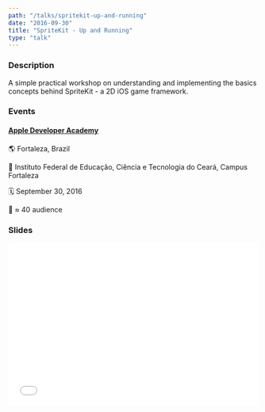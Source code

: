 ```yaml
---
path: "/talks/spritekit-up-and-running"
date: "2016-09-30"
title: "SpriteKit - Up and Running"
type: "talk"
---
```


### Description

A simple practical workshop on understanding and implementing the basics concepts behind SpriteKit - a 2D iOS game framework.

### Events

#### [Apple Developer Academy](http://developeracademy.ifce.edu.br/)

🌎 Fortaleza, Brazil

📍 Instituto Federal de Educação, Ciência e Tecnologia do Ceará, Campus Fortaleza

🗓️ September 30, 2016

👥 ≈ 40 audience

### Slides

<div style="left: 0; width: 100%; height: 0; position: relative; padding-bottom: 65.2103%;"><iframe src="//speakerdeck.com/player/f90f6d2344ca47bf8bb248d8fefa8748" style="border: 0; top: 0; left: 0; width: 100%; height: 100%; position: absolute;" allowfullscreen scrolling="no"></iframe></div>
